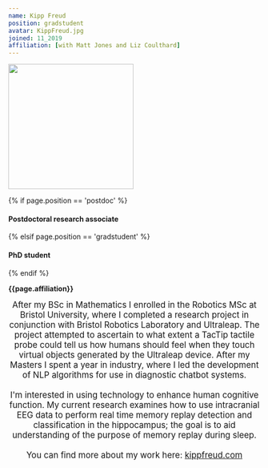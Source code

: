 ```yaml
---
name: Kipp Freud
position: gradstudent
avatar: KippFreud.jpg
joined: 11_2019
affiliation: [with Matt Jones and Liz Coulthard]
---
```


<img width="250" src="{{site.baseurl}}/images/people/{{page.avatar}}" data-action="zoom">

 {% if page.position == 'postdoc' %}
<h4>Postdoctoral research associate</h4>
 {% elsif page.position == 'gradstudent' %}
<h4>PhD student</h4>
 {% endif %}

<b>{{page.affiliation}}</b>

<header class="masthead text-justify" style="font-size:120%">
After my BSc in Mathematics I enrolled in the Robotics MSc at Bristol University, where I completed a research project in conjunction with Bristol Robotics Laboratory and Ultraleap. The project attempted to ascertain to what extent a TacTip tactile probe could tell us how humans should feel when they touch virtual objects generated by the Ultraleap device. After my Masters I spent a year in industry, where I led the development of NLP algorithms for use in diagnostic chatbot systems.
<br><br>
I'm interested in using technology to enhance human cognitive function. My current research examines how to use intracranial EEG data to perform real time memory replay detection and classification in the hippocampus; the goal is to aid understanding of the purpose of memory replay during sleep.
<br><br>
You can find more about my work here: <a href="http://kippfreud.com">kippfreud.com</a>
<br><br>
<br><br>
</header>
